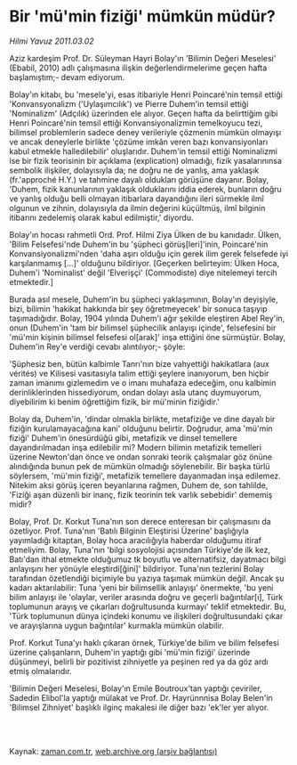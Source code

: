 # Bir 'mü'min fiziği' mümkün müdür?

*Hilmi Yavuz 2011.03.02*

<td class="columnist-detail">
<p>Aziz kardeşim Prof. Dr. Süleyman Hayri Bolay'ın 'Bilimin Değeri Meselesi' (Ebabil, 2010) adlı çalışmasına ilişkin değerlendirmelerime geçen hafta başlamıştım;- devam ediyorum.</p>
<p>
<div id="haberMetinDiv">
<p>Bolay'ın kitabı, bu 'mesele'yi, esas itibariyle Henri Poincaré'nin temsil ettiği 'Konvansyonalizm ('Uylaşımcılık') ve Pierre Duhem'in temsil ettiği 'Nominalizm' (Adçılık) üzerinden ele alıyor. Geçen hafta da belirttiğim gibi Henri Poincaré'nin temsil ettiği Konvansiyonalizmin temelkoyucu tezi, bilimsel problemlerin sadece deney verileriyle çözmenin mümkün olmayışı ve ancak deneylerle birlikte 'çözüme imkân veren bazı konvansiyonları kabul etmekle halledilebilir' oluşlarıdır. Duhem'in temsil ettiği Nominalizmi ise bir fizik teorisinin bir açıklama (explication) olmadığı, fizik yasalarınınsa sembolik ilişkiler, dolayısıyla da; ne doğru ne de yanlış, ama yaklaşık (fr.'approché H.Y.) ve tahmine dayalı oldukları görüşüne dayanır. Bolay, 'Duhem, fizik kanunlarının yaklaşık olduklarını iddia ederek, bunların doğru ve yanlış olduğu belli olmayan itibarlara dayandığını ileri sürmekle ilmî olgunun ve zihnin, dolayısıyla da ilmin değerini küçültmüş, ilmî bilginin itibarını zedelemiş olarak kabul edilmiştir,' diyordu.
<p>Bolay'ın hocası rahmetli Ord. Prof. Hilmi Ziya Ülken de bu kanıdadır. Ülken, 'Bilim Felsefesi'nde Duhem'in bu 'şüpheci görüş[leri]'inin, Poincaré'nin Konvansiyonalizmi'nden 'daha aşırı olduğu için gerek ilim gerek felsefede iyi karşılanmamış [...]' olduğunu bildiriyor. [Geçerken belirteyim: Ülken Hoca, Duhem'i 'Nominalist' değil 'Elverişçi' (Commodiste) diye nitelemeyi tercih etmektedir.]
<p> Burada asıl mesele, Duhem'in bu şüpheci yaklaşımının, Bolay'ın deyişiyle, bizi, bilimin 'hakikat hakkında bir şey öğretmeyecek' bir sonuca taşıyıp taşımadığıdır. Bolay, 1904 yılında Duhem'i ağır şekilde eleştiren Abel Rey'in, onun (Duhem'in 'tam bir bilimsel şüphecilik anlayışı içinde', felsefesini bir 'mü'min kişinin bilimsel felsefesi ol[arak]' inşa ettiğini öne sürmüştür. Bolay, Duhem'in Rey'e verdiği cevabı alıntılıyor;- şöyle:
<p>'Şüphesiz ben, bütün kalbimle Tanrı'nın bize vahyettiği hakikatlara (aux vérités) ve Kilisesi vasıtasıyla talim ettiği şeylere inanıyorum, ben hiçbir zaman imanımı gizlemedim ve o imanı muhafaza edeceğim, onu kalbimin derinliklerinden hissediyorum, ondan dolayı asla utanç duymuyorum, diyebilirim ki benim öğrettiğim fizik, bir mü'minin fiziğidir.'
<p>Bolay da, Duhem'in, 'dindar olmakla birlikte, metafiziğe ve dine dayalı bir fiziğin kurulamayacağına kani' olduğunu belirtir. Doğrudur, ama 'mü'min fiziği' Duhem'in önesürdüğü gibi, metafizik ve dinsel temellere dayandırılmadan inşa edilebilir mi? Modern bilimin metafizik temelleri üzerine Newton'dan önce ve ondan sonraki teorik çalışmalar göz önüne alındığında bunun pek de mümkün olmadığı söylenebilir. Bir başka türlü söylersem, 'mü'min fiziği', metafizik temellere dayanmadan inşa edilemez. Nitekim aksi görüş içeren beyanlarına rağmen, Duhem de, son tahlilde, 'Fiziği aşan düzenli bir inanç, fizik teorinin tek varlık sebebidir' dememiş midir?
<p>Bolay, Prof. Dr. Korkut Tuna'nın son derece enteresan bir çalışmasını da özetliyor. Prof. Tuna'nın 'Batılı Bilginin Eleştirisi Üzerine' başlığıyla yayımladığı kitaptan, Bolay hoca aracılığıyla haberdar olduğumu itiraf etmeliyim. Bolay, Tuna'nın 'bilgi sosyolojisi açısından Türkiye'de ilk kez, Batı'dan ithal etmekte olduğumuz tk boyutlu ve alternatifsiz, dayatmacı bilgi anlayışını her yönüyle eleştirdi[ğini]' bildiriyor. Tuna'nın tezlerini Bolay tarafından özetlendiği biçimiyle bu yazıya taşımak mümkün değil. Ancak şu kadarı aktarılabilir: Tuna 'yeni bir bilimsellik anlayışı' önermekte, 'bu yeni bilim anlayışı ile 'olaylar, veriler arasında doğru ve geçerli bağıntılar[ı], Türk toplumunun arayış ve çıkarları doğrultusunda kurmayı' teklif etmektedir. Bu, 'Türk toplumunun dünya içindeki konumu ve ilişkileri doğrultusundaki çıkar ve arayışlarına uygun bağıntılar' kurmakla mümkün olabilir.
<p>Prof. Korkut Tuna'yı haklı çıkaran örnek, Türkiye'de bilim ve bilim felsefesi üzerine çalışanların, Duhem'in yaptığı gibi 'mü'min fiziği' üzerinde düşünmeyi, belirli bir pozitivist zihniyetle ya peşinen red ya da göz ardı etmiş olmalarıdır.
<p>'Bilimin Değeri Meselesi, Bolay'ın Emile Boutroux'tan yaptığı çeviriler, Sadedin Elibol'la yaptığı mülakat ve Prof. Dr. Hayrünnnisa Bolay Belen'in 'Bilimsel Zihniyet' başlıklı ilginç makalesi ile diğer bazı 'ek'ler yer alıyor. </p></p></p></p></p></p></p></p></div>
</p>


<p><br>
		 </br></p></td>

Kaynak: [zaman.com.tr](http://zaman.com.tr/yazar.do?yazino=1101018), [web.archive.org (arşiv bağlantısı)](http://web.archive.org/web/20110407083643/http://www.zaman.com.tr:80/yazar.do?yazino=1101018)
